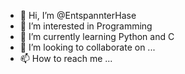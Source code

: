 - 👋 Hi, I’m @EntspannterHase
- 👀 I’m interested in Programming
- 🌱 I’m currently learning Python and C
- 💞️ I’m looking to collaborate on ...
- 📫 How to reach me ...

<!---
EntspannterHase/EntspannterHase is a ✨ special ✨ repository because its `README.md` (this file) appears on your GitHub profile.
You can click the Preview link to take a look at your changes.
--->
